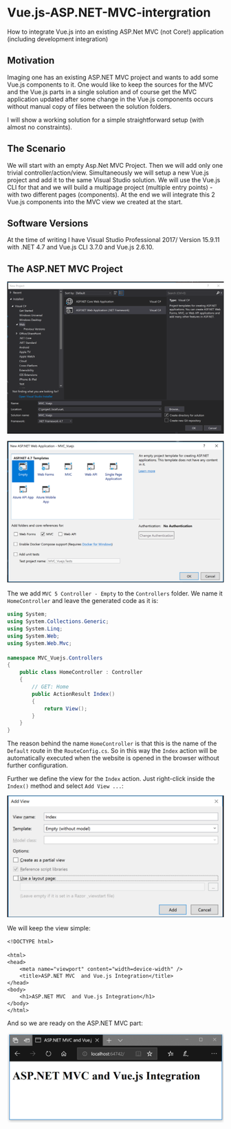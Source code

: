 # Vue.js-ASP.NET-MVC-intergration
How to integrate Vue.js into an existing ASP.Net MVC (not Core!) application (including development integration)

## Motivation

Imaging one has an existing ASP.NET MVC project and wants to add some Vue.js components to it. One would like to keep the sources for the MVC and the Vue.js parts in a single solution and of course get the MVC application updated after some change in the Vue.js components occurs without manual copy of files between the solution folders.

I will show a working solution for a simple straightforward setup (with almost no constraints). 

## The Scenario

We will start with an empty Asp.Net MVC Project. Then we will add only one trivial controller/action/view. Simultaneously we will setup a new Vue.js project and add it to the same Visual Studio solution. We will use the Vue.js CLI for that and we will build a multipage project (multiple entry points) - with two different pages (components). At the end we will integrate this 2 Vue.js components into the MVC view we created at the start.

## Software Versions

At the time of writing I have Visual Studio Professional 2017/ Version 15.9.11 with .NET 4.7 and Vue.js CLI 3.7.0 and Vue.js 2.6.10.

## The ASP.NET MVC Project

![Selecting the ASP.NET MVC project template](img/MVC_Project.PNG)

![Template Options](img/MVC_project_options.png)

The we add `MVC 5 Controller - Empty` to the `Controllers` folder. We name it `HomeController` and leave the generated code as it is:
```csharp
using System;
using System.Collections.Generic;
using System.Linq;
using System.Web;
using System.Web.Mvc;

namespace MVC_Vuejs.Controllers
{
    public class HomeController : Controller
    {
        // GET: Home
        public ActionResult Index()
        {
            return View();
        }
    }
}
```

The reason behind the name `HomeController` is that this is the name of the `Default` route in the `RouteConfig.cs`. So in this way the `Index` action will be automatically executed when the website is opened in the browser without  further configuration.

Further we define the view for the `Index` action. Just right-click inside the `Index()` method and select `Add View ...`:

![Add View ...](img/AddView.png)

We will keep the view simple:

```razor
<!DOCTYPE html>

<html>
<head>
    <meta name="viewport" content="width=device-width" />
    <title>ASP.NET MVC  and Vue.js Integration</title>
</head>
<body>
    <h1>ASP.NET MVC  and Vue.js Integration</h1>
</body>
</html>
```

And so we are ready on the ASP.NET MVC part:

![MVC in the browser](img/MVC_browser.png)
